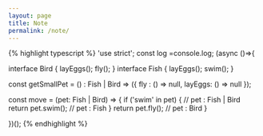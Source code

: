 ```yaml
---
layout: page
title: Note
permalink: /note/
---
```


{% highlight typescript %}
'use strict'; const log =console.log; (async ()=>{

interface Bird { layEggs(); fly();  }
interface Fish { layEggs(); swim(); }

const getSmallPet = () : Fish | Bird => ({
  fly    : () => null,
  layEggs: () => null
});

const move = (pet: Fish | Bird) => {
  if ('swim' in pet) {  // pet : Fish | Bird
    return pet.swim();  // pet : Fish
  }
  return pet.fly();     // pet : Bird
}

})();
{% endhighlight %}
